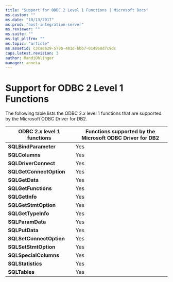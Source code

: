 ```yaml
---
title: "Support for ODBC 2 Level 1 Functions | Microsoft Docs"
ms.custom: ""
ms.date: "10/13/2017"
ms.prod: "host-integration-server"
ms.reviewer: ""
ms.suite: ""
ms.tgt_pltfrm: ""
ms.topic: "article"
ms.assetid: c3ca8a29-579b-481d-bbb7-014968d7c9dc
caps.latest.revision: 3
author: MandiOhlinger
manager: anneta
---
```

# Support for ODBC 2 Level 1 Functions
The following table lists the ODBC 2.*x* level 1 functions that are supported by the Microsoft ODBC Driver for DB2.  
  
|ODBC 2.*x* level 1 functions|Functions supported by the Microsoft ODBC Driver for DB2|  
|----------------------------------|--------------------------------------------------------------|  
|**SQLBindParameter**|Yes|  
|**SQLColumns**|Yes|  
|**SQLDriverConnect**|Yes|  
|**SQLGetConnectOption**|Yes|  
|**SQLGetData**|Yes|  
|**SQLGetFunctions**|Yes|  
|**SQLGetInfo**|Yes|  
|**SQLGetStmtOption**|Yes|  
|**SQLGetTypeInfo**|Yes|  
|**SQLParamData**|Yes|  
|**SQLPutData**|Yes|  
|**SQLSetConnectOption**|Yes|  
|**SQLSetStmtOption**|Yes|  
|**SQLSpecialColumns**|Yes|  
|**SQLStatistics**|Yes|  
|**SQLTables**|Yes|